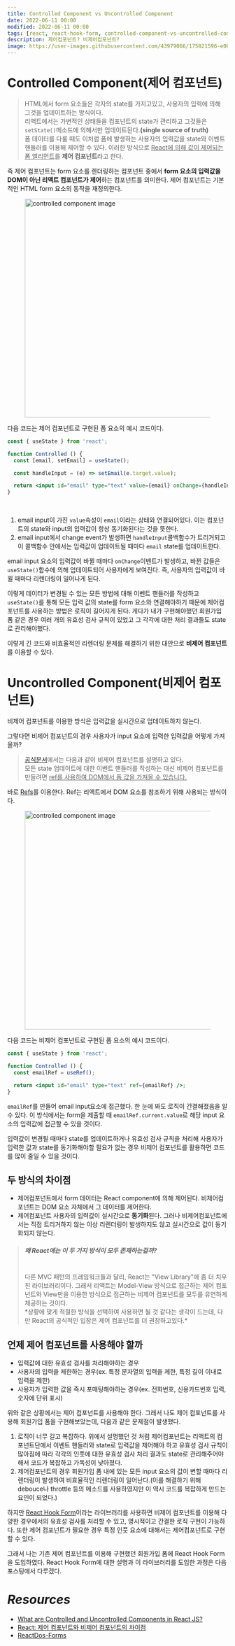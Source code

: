 ```yaml
---
title: Controlled Component vs Uncontrolled Component
date: 2022-06-11 00:00
modified: 2022-06-11 00:00
tags: [react, react-hook-form, controlled-component-vs-uncontrolled-component]
description: 제어컴포넌트? 비제어컴포넌트?
image: https://user-images.githubusercontent.com/43979066/175821596-e009a837-8283-4b3c-b5a4-67d73e23271c.png
---
```


# Controlled Component(제어 컴포넌트)

> HTML에서 form 요소들은 각자의 state를 가지고있고, 사용자의 입력에 의해 그것을 업데이트하는 방식이다. <br/>
> 리액트에서는 가변적인 상태들을 컴포넌트의 state가 관리하고 그것들은 `setState()`메소드에 의해서만 업데이트된다.**(single source of truth)** <br/>
> 폼 데이터를 다룰 때도 이처럼 폼에 발생하는 사용자의 입력값을 state와 이벤트 핸들러를 이용해 제어할 수 있다. 이러한 방식으로 <u>React에 의해 값이 제어되는 폼 엘리먼트</u>를 **제어 컴포넌트**라고 한다.

즉 제어 컴포넌트는 form 요소를 렌더링하는 컴포넌트 중에서 **form 요소의 입력값을 DOM이 아닌 리액트 컴포넌트가 제어**하는 컴포넌트를 의미한다. 제어 컴포넌트는 기본적인 HTML form 요소의 동작을 재정의한다.

<figure>
  <img src="https://user-images.githubusercontent.com/43979066/175813994-2ccc6d97-80a4-4e94-a214-1190da576c2f.png" alt="controlled component image" width=500>
</figure>

다음 코드는 제어 컴포넌트로 구현된 폼 요소의 예시 코드이다.

```jsx
const { useState } from 'react';

function Controlled () {
  const [email, setEmail] = useState();

  const handleInput = (e) => setEmail(e.target.value);

  return <input id="email" type="text" value={email} onChange={handleInput} />;
}
```

<br/>

1. email input이 가진 `value`속성이 `email`이라는 상태와 연결되어있다. 이는 컴포넌트의 state와 input의 입력값이 항상 동기화된다는 것을 뜻한다.
2. email input에서 change event가 발생하면 `handleInput`콜백함수가 트리거되고 이 콜백함수 안에서는 입력값이 업데이트될 때마다 `email` state를 업데이트한다.

email input 요소의 입력값이 바뀔 때마다 `onChange`이벤트가 발생하고, 바뀐 값들은 `useState()`함수에 의해 업데이트되어 사용자에게 보여진다. 즉, 사용자의 입력값이 바뀔 때마다 리렌더링이 일어나게 된다.

이렇게 데이터가 변경될 수 있는 모든 방법에 대해 이벤트 핸들러를 작성하고 `useState()`를 통해 모든 입력 값의 state를 form 요소와 연결해야하기 때문에 제어컴포넌트를 사용하는 방법은 로직이 길어지게 된다. 게다가 내가 구현해야했던 회원가입 폼 같은 경우 여러 개의 유효성 검사 규칙이 있었고 그 각각에 대한 처리 결과들도 state로 관리해야했다.

이렇게 긴 코드와 비효율적인 리렌더링 문제를 해결하기 위한 대안으로 **비제어 컴포넌트**를 이용할 수 있다.

# Uncontrolled Component(비제어 컴포넌트)

비제어 컴포넌트를 이용한 방식은 입력값을 실시간으로 업데이트하지 않는다.

그렇다면 비제어 컴포넌트의 경우 사용자가 input 요소에 입력한 입력값을 어떻게 가져올까?

> [공식문서](https://ko.reactjs.org/docs/uncontrolled-components.html)에서는 다음과 같이 비제어 컴포넌트를 설명하고 있다. <br/>
> 모든 state 업데이트에 대한 이벤트 핸들러를 작성하는 대신 비제어 컴포넌트를 만들려면 <u>ref를 사용하여 DOM에서 폼 값을 가져올 수 있습니다.</u> <br/>

바로 [Refs](https://reactjs.org/docs/refs-and-the-dom.html)를 이용한다. Ref는 리액트에서 DOM 요소를 참조하기 위해 사용되는 방식이다.

<figure>
  <img src="https://user-images.githubusercontent.com/43979066/175814525-c73a97c6-5d1d-4bfd-9b68-174327a531b5.png" alt="controlled component image" width=500>
</figure>

다음 코드는 비제어 컴포넌트로 구현된 폼 요소의 예시 코드이다.

```jsx
const { useState } from 'react';

function Controlled () {
  const emailRef = useRef();

  return <input id="email" type="text" ref={emailRef} />;
}
```

`emailRef`를 만들어 email input요소에 접근했다. 한 눈에 봐도 로직이 간결해졌음을 알 수 있다. 이 방식에서는 form을 제출할 때 `emailRef.current.value`로 해당 input 요소의 입력값에 접근할 수 있을 것이다.

입력값이 변경될 때마다 state를 업데이트하거나 유효성 검사 규칙을 처리해 사용자가 입력한 값과 state를 동기화해야할 필요가 없는 경우 비제어 컴포넌트를 활용하면 코드를 많이 줄일 수 있을 것이다.

## 두 방식의 차이점

- 제어컴포넌트에서 form 데이터는 React component에 의해 제어된다. 비제어컴포넌트는 DOM 요소 자체에서 그 데이터를 제어한다.
- 제어컴포넌트 사용자의 입력값이 실시간으로 **동기화**된다. 그러나 비제어컴포넌트에서는 직접 트리거하지 않는 이상 리렌더링이 발생하지도 않고 실시간으로 값이 동기화되지 않는다.

> ##### 왜 React에는 이 두 가지 방식이 모두 존재하는걸까?
>
> <br/>
> 다른 MVC 패턴의 프레임워크들과 달리, React는 "View Library"에 좀 더 치우친 라이브러리이다. 그래서 리액트는 Model-View 방식으로 접근하는 제어 컴포넌트와 View만을 이용한 방식으로 접근하는 비제어 컴포넌트를 모두를 유연하게 제공하는 것이다. <br/>
> *상황에 맞게 적절한 방식을 선택하여 사용하면 될 것 같다는 생각이 드는데, 다만 React의 공식적인 입장은 제어 컴포넌트를 더 권장하고있다.*

## 언제 제어 컴포넌트를 사용해야 할까

- 입력값에 대한 유효성 검사를 처리해야하는 경우
- 사용자의 입력을 제한하는 경우(ex. 특정 문자열의 입력을 제한, 특정 길이 이내로 입력을 제한)
- 사용자가 입력한 값을 즉시 포매팅해야하는 경우(ex. 전화번호, 신용카드번호 입력, 숫자에 단위 표시)

위와 같은 상황에서는 제어 컴포넌트를 사용해야 한다. 그래서 나도 제어 컴포넌트를 사용해 회원가입 폼을 구현해보았는데, 다음과 같은 문제점이 발생했다.

1. 로직이 너무 길고 복잡하다. 위에서 설명했던 것 처럼 제어컴포넌트는 리액트의 컴포넌트단에서 이벤트 핸들러와 state로 입력값을 제어해야 하고 유효성 검사 규칙이 많아짐에 따라 각각의 인풋에 대한 유효성 검사 처리 결과도 state로 관리해주어야 해서 코드가 복잡하고 가독성이 낮아졌다.
2. 제어컴포넌트의 경우 회원가입 폼 내에 있는 모든 input 요소의 값이 변할 때마다 리렌더링이 발생하여 비효율적인 리렌더링이 일어난다.(이를 해결하기 위해 debouce나 throttle 등의 메소드를 사용하였지만 이 역시 코드를 복잡하게 만드는 요인이 되었다.)

하지만 [React Hook Form](https://react-hook-form.com/)이라는 라이브러리를 사용하면 비제어 컴포넌트를 이용해 다양한 경우에서의 유효성 검사를 처리할 수 있고, 명시적이고 간결한 로직 구현이 가능하다. 또한 제어 컴포넌트가 필요한 경우 특정 인풋 요소에 대해서는 제어컴포넌트로 구현할 수 있다.

그래서 나는 기존 제어 컴포넌트를 이용해 구현했던 회원가입 폼에 React Hook Form을 도입하였다. React Hook Form에 대한 설명과 이 라이브러리를 도입한 과정은 다음 포스팅에서 다루겠다.

# _Resources_

- [What are Controlled and Uncontrolled Components in React JS?](https://medium.com/fasal-engineering/controlled-and-uncontrolled-components-in-react-js-c3111ee0a864) <br/>
- [React: 제어 컴포넌트와 비제어 컴포넌트의 차이점](https://velog.io/@yukyung/React-%EC%A0%9C%EC%96%B4-%EC%BB%B4%ED%8F%AC%EB%84%8C%ED%8A%B8%EC%99%80-%EB%B9%84%EC%A0%9C%EC%96%B4-%EC%BB%B4%ED%8F%AC%EB%84%8C%ED%8A%B8%EC%9D%98-%EC%B0%A8%EC%9D%B4%EC%A0%90-%ED%86%BA%EC%95%84%EB%B3%B4%EA%B8%B0)<br/>
- [ReactDos-Forms](https://reactjs.org/docs/forms.html)
